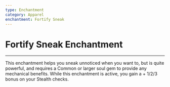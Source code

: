 ```yaml
---
type: Enchantment
category: Apparel
enchantment: Fortify Sneak
---
```

# Fortify Sneak Enchantment
---
This enchantment helps you sneak unnoticed when you want to, but is quite powerful, and requires a Common or larger soul gem to provide any mechanical benefits. While this enchantment is active, you gain a + 1/2/3 bonus on your Stealth checks.